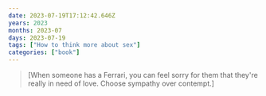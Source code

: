 ```yaml
---
date: 2023-07-19T17:12:42.646Z
years: 2023
months: 2023-07
days: 2023-07-19
tags: ["How to think more about sex"]
categories: ["book"]
---
```

> [When someone has a Ferrari, you can feel sorry for them that they're really in need of love. Choose sympathy over contempt.]
